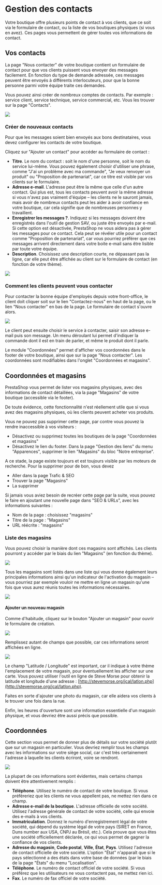 # Gestion des contacts

Votre boutique offre plusieurs points de contact à vos clients, que ce soit via le formulaire de contact, ou la liste de vos boutiques physiques \(si vous en avez\). Ces pages vous permettent de gérer toutes vos informations de contact.

## Vos contacts 

La page "Nous contacter" de votre boutique contient un formulaire de contact pour que vos clients puissent vous envoyer des messages facilement. En fonction du type de demande adressée, ces messages peuvent être envoyés à différents interlocuteurs, pour que la bonne personne parmi votre équipe traite ces demandes.

Vous pouvez ainsi créer de nombreux comptes de contacts. Par exemple : service client, service technique, service commercial, etc. Vous les trouver sur la page "Contacts".

![](../../../.gitbook/assets/52298402.png)

### Créer de nouveaux contacts

Pour que les messages soient bien envoyés aux bons destinataires, vous devez configurer les contacts de votre boutique.

Cliquez sur "Ajouter un contact" pour accéder au formulaire de contact :

* **Titre**. Le nom du contact : soit le nom d'une personne, soit le nom du service lui-même. Vous pouvez également choisir d'utiliser une phrase, comme "J'ai un problème avec ma commande", "Je veux renvoyer un produit" ou "Proposition de partenariat", car ce titre est visible par vos clients sur le formulaire.
* **Adresse e-mail**. L'adresse peut être la même que celle d'un autre contact. Qui plus est, tous les contacts peuvent avoir la même adresse si vous n'avez pas vraiment d'équipe – les clients ne le sauront jamais, mais avoir de nombreux contacts peut les aider à avoir confiance en votre boutique, car cela signifie que de nombreuses personnes y travaillent.
* **Enregistrer les messages ?**. Indiquez si les messages doivent être enregistrés dans l'outil de gestion SAV, ou juste être envoyés par e-mail. Si cette option est désactivée, PrestaShop ne vous aidera pas à gérer les messages pour ce contact. Cela peut se révéler utile pour un contact comme "Proposition de partenariat", car vous pourriez préférer que ces messages arrivent directement dans votre boite e-mail sans être lisible par toute votre équipe.
* **Description**. Choisissez une description courte, ne dépassant pas la ligne, car elle peut être affichée au client sur le formulaire de contact \(en fonction de votre thème\).

![](../../../.gitbook/assets/52298403.png)

### Comment les clients peuvent vous contacter

Pour contacter la bonne équipe d'employés depuis votre front-office, le client doit cliquer soit sur le lien "Contactez-nous" en haut de la page, ou le lien "Nous contacter" en bas de la page. Le formulaire de contact s'ouvre alors.

![](../../../.gitbook/assets/52298404%20%281%29.png)

Le client peut ensuite choisir le service à contacter, saisir son adresse e-mail puis son message. Un menu déroulant lui permet d'indiquer la commande dont il est en train de parler, et même le produit dont il parle.

Le module "Coordonnées" permet d'afficher vos coordonnées dans le footer de votre boutique, ainsi que sur la page "Nous contacter". Les coordonnées sont modifiables dans l'onglet "Coordonnées et magasins".

## Coordonnées et magasins

PrestaShop vous permet de lister vos magasins physiques, avec des informations de contact détaillées, via la page "Magasins" de votre boutique \(accessible via le footer\).

De toute évidence, cette fonctionnalité n'est réellement utile que si vous avez des magasins physiques, où les clients peuvent acheter vos produits.

Vous ne pouvez pas supprimer cette page, par contre vous pouvez la rendre inaccessible à vos visiteurs :

* Désactivez ou supprimez toutes les boutiques de la page "Coordonnées et magasins"
* Désactivez le lien du footer. Dans la page "Gestion des liens" du menu "Apparences", supprimer le lien "Magasins" du bloc "Notre entreprise".

A ce stade, la page existe toujours et est toujours visible par les moteurs de recherche. Pour la supprimer pour de bon, vous devez

* Aller dans la page Trafic & SEO
* Trouver la page "Magasins"
* La supprimer

Si jamais vous aviez besoin de recréer cette page par la suite, vous pouvez le faire en ajoutant une nouvelle page dans "SEO & URLs", avec les informations suivantes :

* Nom de la page : choisissez "magasins"
* Titre de la page : "Magasins"
* URL réécrite : "magasins"

### Liste des magasins

Vous pouvez choisir la manière dont ces magasins sont affichés. Les clients pourront y accéder par le biais du lien "Magasins" \(en fonction du thème\).

![](../../../.gitbook/assets/52298409.png)

Tous les magasins sont listés dans une liste qui vous donne également leurs principales informations ainsi qu'un indicateur de l'activation du magasin – vous pourriez par exemple vouloir ne mettre en ligne un magasin qu'une fois que vous aurez réunis toutes les informations nécessaires.

![](../../../.gitbook/assets/52298408.png)

#### Ajouter un nouveau magasin

Comme d'habitude, cliquez sur le bouton "Ajouter un magasin" pour ouvrir le formulaire de création.

![](../../../.gitbook/assets/52298410.png)

Remplissez autant de champs que possible, car ces informations seront affichées en ligne.

![](../../../.gitbook/assets/52298411.png)

Le champ "Latitude / Longitude" est important, car il indique à votre thème l'emplacement de votre magasin, pour éventuellement les afficher sur une carte. Vous pouvez utiliser l'outil en ligne de Steve Morse pour obtenir la latitude et longitude d'une adresse : [http://stevemorse.org/jcal/latlon.php](http://stevemorse.org/jcal/latlon.php).

Faites en sorte d'ajouter une photo du magasin, car elle aidera vos clients à le trouver une fois dans la rue.

Enfin, les heures d'ouverture sont une information essentielle d'un magasin physique, et vous devriez être aussi précis que possible.

## Coordonnées <a id="Coordonn&#xE9;esetmagasins-Coordonn&#xE9;es"></a>

Cette section vous permet de donner plus de détails sur votre société plutôt que sur un magasin en particulier. Vous devriez remplir tous les champs avec les informations sur votre siège social, car c'est très certainement l'adresse à laquelle les clients écriront, voire se rendront.

![](../../../.gitbook/assets/52298412.png)

La plupart de ces informations sont évidentes, mais certains champs doivent être attentivement remplis :

* **Téléphone**. Utilisez le numéro de contact de votre boutique. Si vous préféreriez que les clients ne vous appellent pas, ne mettez rien dans ce champ.
* **Adresse e-mail de la boutique**. L'adresse officielle de votre société. Utilisez l'adresse générale de contact de votre société, celle qui envoie des e-mails à vos clients.
* **Immatriculation**. Donnez le numéro d'enregistrement légal de votre société, qui dépend du système légal de votre pays \(SIRET en France, Duns number aux USA, CNPJ au Brésil, etc.\). Cela prouve que vous êtes une société officiellement déclarée, ce qui vous permet de gagner la confiance de vos clients.
* **Adresse du magasin**, **Code postal**, **Ville**, **État**, **Pays**. Utilisez l'adresse de contact officielle de votre société. L'option "État" n'apparaît que si le pays sélectionné a des états dans votre base de données \(par le biais de la page "États" du menu "Localisation".
* **Téléphone**. Le numéro de contact officiel de votre société. Si vous préférez que les utilisateurs ne vous contactent pas, ne mettez rien ici.
* **Fax**. Le numéro de fax officiel de votre société.


